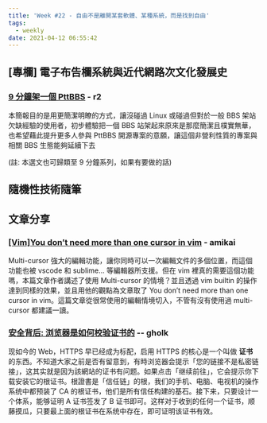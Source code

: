 ```yaml
---
title: 'Week #22 - 自由不是離開某套軟體、某種系統，而是找到自由'
tags:
  - weekly
date: 2021-04-12 06:55:42
---
```


## [專欄] 電子布告欄系統與近代網路次文化發展史

### [9 分鐘架一個 PttBBS](https://hackmd.io/@holishing/S1pkRG0NO/) - r2

本簡報目的是用更簡潔明瞭的方式，讓沒碰過 Linux 或碰過但對於一般 BBS 架站欠缺經驗的使用者，初步體驗把一個 BBS 站架起來原來是那麼簡潔且樸實無華，也希望藉此提升更多人參與 PttBBS 開源專案的意願，讓這個非營利性質的專案與相關 BBS 生態能夠延續下去

(註: 本選文也可歸類至 9 分鐘系列，如果有要做的話)

## 隨機性技術隨筆
## 文章分享

### [[Vim]You don’t need more than one cursor in vim](https://medium.com/@schtoeffel/you-don-t-need-more-than-one-cursor-in-vim-2c44117d51db) - amikai
Multi-cursor 強大的編輯功能，讓你同時可以一次編輯文件的多個位置，而這個功能也被 vscode 和 sublime... 等編輯器所支援。但在 vim 裡真的需要這個功能嗎，本篇文章作者講述了使用 Multi-cursor 的情境？並且透過 vim builtin 的操作達到同樣的效果，並且用他的觀點為文章取了 You don’t need more than one cursor in vim。這篇文章從很常使用的編輯情境切入，不管有沒有使用過 multi-cursor 都建議一讀。

### [安全背后: 浏览器是如何校验证书的](https://cjting.me/2021/03/02/how-to-validate-tls-certificate/) -- gholk
现如今的 Web，HTTPS 早已经成为标配，启用 HTTPS 的核心是一个叫做 **证书** 的东西。不知道大家之前是否有留意到，有時浏览器会提示「您的链接不是私密链接」，这其实就是因为該網站的证书有问题。如果点击「继续前往」，它会提示你下载安装它的根证书。根證書是「信任链」的根，我们的手机、电脑、电视机的操作系统中都预装了 CA 的根证书，他们是所有信任构建的基石。接下来，只要设计一个体系，能够证明 A 证书签发了 B 证书即可。这样对于收到的任何一个证书，顺藤摸瓜，只要最上面的根证书在系统中存在，即可证明该证书有效。
